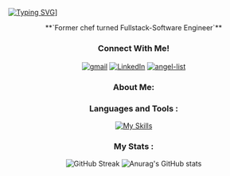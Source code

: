 
 [![Typing SVG](https://readme-typing-svg.demolab.com/?lines=William+Nelsen)](https://git.io/typing-svg)]
<br> 
<div align="center">
**`Former chef turned Fullstack-Software Engineer`**
  
### Connect With Me!
[<img align="center" alt="gmail" src="https://img.shields.io/badge/Gmail-D14836?style=for-the-badge&logo=gmail&logoColor=white" />](mailto:wnelsen9@gmail.com) [<img align="center" alt="LinkedIn" src="https://img.shields.io/badge/LinkedIn-0077B5?style=for-the-badge&logo=linkedin&logoColor=white" />](https://www.linkedin.com/in/william-nelsen-571157244/) [<img align="center" alt="angel-list" src="https://img.shields.io/badge/AngelList-000000?style=for-the-badge&logo=AngelList&logoColor=white" />](https://angel.co/u/william-nelsen)<br>
  
### About Me: 
  
<p></p>

<p></p>
  

### Languages and Tools :
[![My Skills](https://skillicons.dev/icons?i=react,js,redux,postgres,ruby,rails,nodejs,mongodb,express,aws,git,linux,html,css,vscode,regex,mysql)](https://skillicons.dev)

### My Stats :

![GitHub Streak](http://github-readme-streak-stats.herokuapp.com?user=nelsenW&theme=dark&background=000000)
![Anurag's GitHub stats](https://github-readme-stats.vercel.app/api?username=nelsenW&show_icons=true&theme=dracula) 
 
